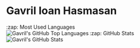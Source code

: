 # Gavril Ioan Hasmasan
<summary> :zap: Most Used Languages</summary>
<img align="left" alt="Gavril's GitHub Top Languages" src="https://github-readme-stats.vercel.app/api/top-langs/?username=gsylverman" />
<summary>:zap: GitHub Stats</summary>
<img align="left" alt="Gavril's GitHub Stats" src="https://github-readme-stats.vercel.app/api?username=gsylverman&show_icons=true" /><br/>
